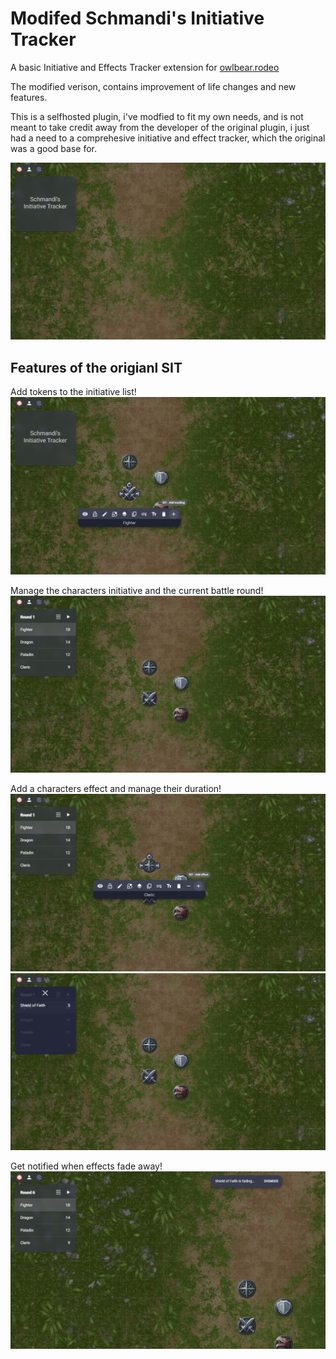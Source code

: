 # Modifed Schmandi's Initiative Tracker

A basic Initiative and Effects Tracker extension for [owlbear.rodeo](https://www.owlbear.rodeo/)

The modified verison, contains improvement of life changes and new features. 

This is a selfhosted plugin, i've modfied to fit my own needs, and is not meant to take credit away from the developer of the original plugin, i just had a need to a comprehesive initiative and effect tracker, which the original was a good base for.

![initial_screen](screenshots/start.png)

## Features of the origianl SIT

Add tokens to the initiative list!
![add_tracking](screenshots/add_tracking.png)

Manage the characters initiative and the current battle round!
![display_initiative](screenshots/display_initiative.png)

Add a characters effect and manage their duration!
![add_effect](screenshots/add_effect.png)
![display_effects](screenshots/display_effects.png)

Get notified when effects fade away!
![effect_fading](screenshots/effect_fading.png)


